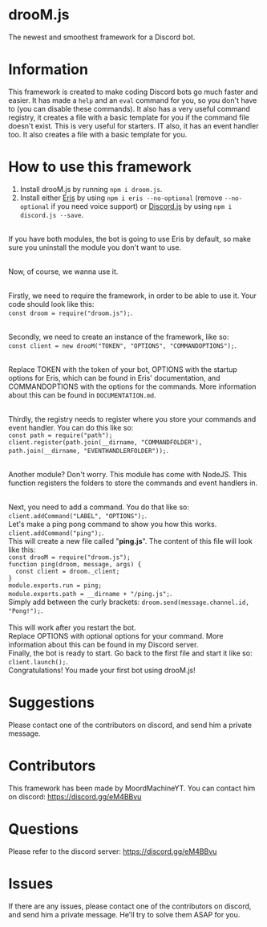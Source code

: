 # drooM.js
The newest and smoothest framework for a Discord bot.

# Information
This framework is created to make coding Discord bots go much faster and easier. It has made a `help` and an `eval` command for you, so you don't have to (you can disable these commands). It also has a very useful command registry, it creates a file with a basic template for you if the command file doesn't exist. This is very useful for starters. IT also, it has an event handler too. It also creates a file with a basic template for you.

# How to use this framework
1. Install drooM.js by running `npm i droom.js`.
2. Install either <a href="https://github.com/abalabahaha/eris">Eris</a> by using `npm i eris --no-optional` (remove `--no-optional` if you need voice support) or <a href="https://github.com/discordjs/discord.js">Discord.js</a> by using `npm i discord.js --save`.
<br><br>

If you have both modules, the bot is going to use Eris by default, so make sure you uninstall the module you don't want to use.
<br><br>

Now, of course, we wanna use it.
<br><br>

Firstly, we need to require the framework, in order to be able to use it. Your code should look like this:<br>
`const droom = require("droom.js");`.
<br><br>

Secondly, we need to create an instance of the framework, like so:<br>
`const client = new drooM("TOKEN", "OPTIONS", "COMMANDOPTIONS");`.
<br><br>

Replace TOKEN with the token of your bot, OPTIONS with the startup options for Eris, which can be found in Eris' documentation, and COMMANDOPTIONS with the options for the commands. More information about this can be found in `DOCUMENTATION.md`.
<br><br>

Thirdly, the registry needs to register where you store your commands and event handler. You can do this like so:<br>
`const path = require("path");`<br>
`client.register(path.join(__dirname, "COMMANDFOLDER"), path.join(__dirname, "EVENTHANDLERFOLDER"));`.
<br><br>

Another module? Don't worry. This module has come with NodeJS. This function registers the folders to store the commands and event handlers in.
<br><br>

Next, you need to add a command. You do that like so: `client.addCommand("LABEL", "OPTIONS");`.
<br>
Let's make a ping pong command to show you how this works. `client.addCommand("ping");`.
<br>
This will create a new file called "**ping.js**". The content of this file will look like this:
<br>
`const drooM = require("droom.js");`<br>
`function ping(droom, message, args) {`<br>
`  const client = droom._client;`<br>
`}`<br>
`module.exports.run = ping;`<br>
`module.exports.path = __dirname + "/ping.js";`.
<br>
Simply add between the curly brackets: `droom.send(message.channel.id, "Pong!");`.<br>
<br>
This will work after you restart the bot.
<br>
Replace OPTIONS with optional options for your command. More information about this can be found in my Discord server.
<br>
Finally, the bot is ready to start. Go back to the first file and start it like so: `client.launch();`.
<br>
Congratulations! You made your first bot using drooM.js!

# Suggestions

Please contact one of the contributors on discord, and send him a private message.

# Contributors

This framework has been made by MoordMachineYT. You can contact him on discord: https://discord.gg/eM4BBvu

# Questions

Please refer to the discord server: https://discord.gg/eM4BBvu

# Issues

If there are any issues, please contact one of the contributors on discord, and send him a private message. He'll try to solve them ASAP for you.
